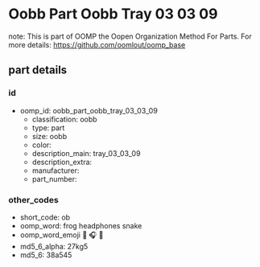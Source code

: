 # Oobb Part Oobb Tray 03 03 09  

note: This is part of OOMP the Oopen Organization Method For Parts. For more details: https://github.com/oomlout/oomp_base

##  part details





### id
* oomp_id: oobb_part_oobb_tray_03_03_09
  * classification: oobb
  * type: part
  * size: oobb
  * color: 
  * description_main: tray_03_03_09
  * description_extra: 
  * manufacturer: 
  * part_number: 

### other_codes
* short_code: ob
* oomp_word: frog headphones snake
* oomp_word_emoji :frog: :headphones: :snake:
* md5_6_alpha: 27kg5
* md5_6: 38a545